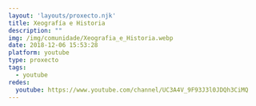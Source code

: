 ```yaml
---
layout: 'layouts/proxecto.njk'
title: Xeografía e Historia
description: ""
img: /img/comunidade/Xeografia_e_Historia.webp
date: 2018-12-06 15:53:28
platform: youtube
type: proxecto
tags:
  - youtube
redes:
  youtube: https://www.youtube.com/channel/UC3A4V_9F93J3l0JDQh3CiMQ
---
```

